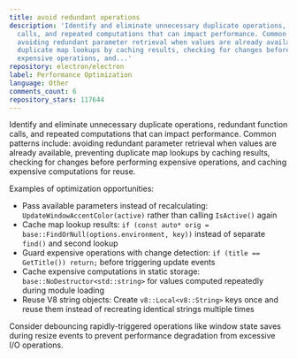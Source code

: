 ```yaml
---
title: avoid redundant operations
description: 'Identify and eliminate unnecessary duplicate operations, redundant function
  calls, and repeated computations that can impact performance. Common patterns include:
  avoiding redundant parameter retrieval when values are already available, preventing
  duplicate map lookups by caching results, checking for changes before performing
  expensive operations, and...'
repository: electron/electron
label: Performance Optimization
language: Other
comments_count: 6
repository_stars: 117644
---
```


Identify and eliminate unnecessary duplicate operations, redundant function calls, and repeated computations that can impact performance. Common patterns include: avoiding redundant parameter retrieval when values are already available, preventing duplicate map lookups by caching results, checking for changes before performing expensive operations, and caching expensive computations for reuse.

Examples of optimization opportunities:
- Pass available parameters instead of recalculating: `UpdateWindowAccentColor(active)` rather than calling `IsActive()` again
- Cache map lookup results: `if (const auto* orig = base::FindOrNull(options.environment, key))` instead of separate `find()` and second lookup
- Guard expensive operations with change detection: `if (title == GetTitle()) return;` before triggering update events
- Cache expensive computations in static storage: `base::NoDestructor<std::string>` for values computed repeatedly during module loading
- Reuse V8 string objects: Create `v8::Local<v8::String>` keys once and reuse them instead of recreating identical strings multiple times

Consider debouncing rapidly-triggered operations like window state saves during resize events to prevent performance degradation from excessive I/O operations.